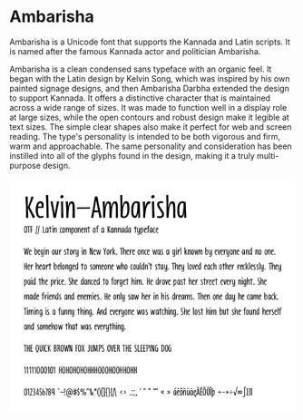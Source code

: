 # Ambarisha

Ambarisha is a Unicode font that supports the Kannada and Latin scripts. 
It is named after the famous Kannada actor and politician Ambarisha.

Ambarisha is a clean condensed sans typeface with an organic feel. It began with the Latin design by Kelvin Song, which was inspired by his own painted signage designs, and then Ambarisha Darbha extended the design to support Kannada. It offers a distinctive character that is maintained across a wide range of sizes. It was made to function well in a display role at large sizes, while the open contours and robust design make it legible at text sizes. The simple clear shapes also make it perfect for web and screen reading. The type's personality is intended to be both vigorous and firm, warm and approachable. The same personality and consideration has been instilled into all of the glyphs found in the design, making it a truly multi-purpose design.

![Screenshot](screenshot.png?raw=true "Title")

